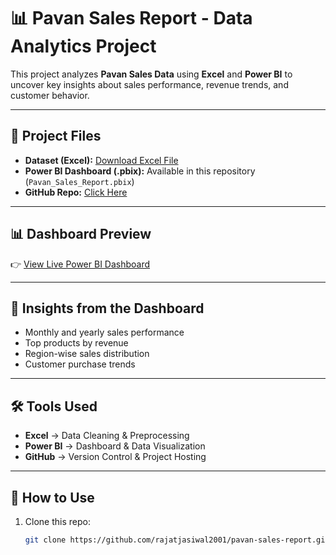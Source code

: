 # 📊 Pavan Sales Report - Data Analytics Project

This project analyzes **Pavan Sales Data** using **Excel** and **Power BI** to uncover key insights about sales performance, revenue trends, and customer behavior.  

---

## 🔹 Project Files
- **Dataset (Excel):** [Download Excel File](https://drive.google.com/...)  
- **Power BI Dashboard (.pbix):** Available in this repository (`Pavan_Sales_Report.pbix`)  
- **GitHub Repo:** [Click Here](https://github.com/rajatjasiwal2001/pavan-sales-report)

---

## 📊 Dashboard Preview
👉 [View Live Power BI Dashboard](https://app.powerbi.com/...)  

---

## 🚀 Insights from the Dashboard
- Monthly and yearly sales performance  
- Top products by revenue  
- Region-wise sales distribution  
- Customer purchase trends  

---

## 🛠 Tools Used
- **Excel** → Data Cleaning & Preprocessing  
- **Power BI** → Dashboard & Data Visualization  
- **GitHub** → Version Control & Project Hosting  

---

## 📌 How to Use
1. Clone this repo:  
   ```bash
   git clone https://github.com/rajatjasiwal2001/pavan-sales-report.git
